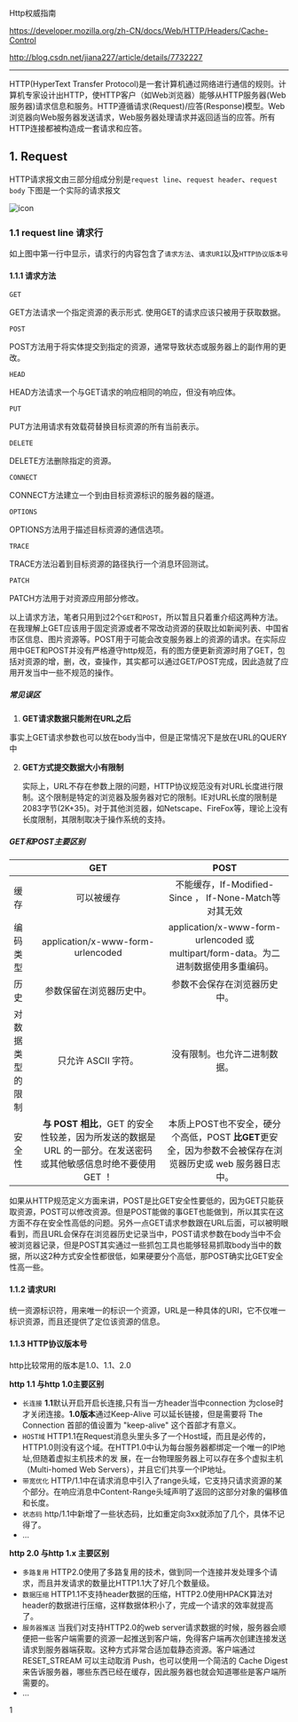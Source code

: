 Http权威指南

https://developer.mozilla.org/zh-CN/docs/Web/HTTP/Headers/Cache-Control

http://blog.csdn.net/jiana227/article/details/7732227

------
HTTP(HyperText Transfer Protocol)是一套计算机通过网络进行通信的规则。计算机专家设计出HTTP，使HTTP客户（如Web浏览器）能够从HTTP服务器(Web服务器)请求信息和服务。HTTP遵循请求(Request)/应答(Response)模型。Web浏览器向Web服务器发送请求，Web服务器处理请求并返回适当的应答。所有HTTP连接都被构造成一套请求和应答。

## 1. Request

HTTP请求报文由三部分组成分别是`request line`、`request header`、`request body` 下图是一个实际的请求报文

![icon](http://dl.iteye.com/upload/attachment/0069/3451/412b4451-2738-3ebc-b1f6-a0cc13b9697b.jpg)

### 1.1 request line 请求行
如上图中第一行中显示，请求行的内容包含了`请求方法`、`请求URI`以及`HTTP协议版本号`

#### 1.1.1 请求方法
`GET`

GET方法请求一个指定资源的表示形式. 使用GET的请求应该只被用于获取数据。

`POST`

POST方法用于将实体提交到指定的资源，通常导致状态或服务器上的副作用的更改。

`HEAD`

HEAD方法请求一个与GET请求的响应相同的响应，但没有响应体。

`PUT`

PUT方法用请求有效载荷替换目标资源的所有当前表示。

`DELETE`

DELETE方法删除指定的资源。

`CONNECT`

CONNECT方法建立一个到由目标资源标识的服务器的隧道。

`OPTIONS`

OPTIONS方法用于描述目标资源的通信选项。

`TRACE`

TRACE方法沿着到目标资源的路径执行一个消息环回测试。

`PATCH`

PATCH方法用于对资源应用部分修改。

以上请求方法，笔者只用到过2个`GET`和`POST`，所以暂且只着重介绍这两种方法。在我理解上GET应该用于固定资源或者不常改动资源的获取比如新闻列表、中国省市区信息、图片资源等。POST用于可能会改变服务器上的资源的请求。在实际应用中GET和POST并没有严格遵守http规范，有的图方便更新资源时用了GET，包括对资源的增，删，改，查操作，其实都可以通过GET/POST完成，因此造就了应用开发当中一些不规范的操作。

##### 常见误区

1. **GET请求数据只能附在URL之后**

 事实上GET请求参数也可以放在body当中，但是正常情况下是放在URL的QUERY中
 
2. **GET方式提交数据大小有限制**

   实际上，URL不存在参数上限的问题，HTTP协议规范没有对URL长度进行限制。这个限制是特定的浏览器及服务器对它的限制。IE对URL长度的限制是2083字节(2K+35)。对于其他浏览器，如Netscape、FireFox等，理论上没有长度限制，其限制取决于操作系统的支持。
 
##### GET和POST主要区别

 
|               | GET           | POST  |
| ------------- |:-------------:| :-----:|
| 缓存         | 可以被缓存 | 不能缓存，If-Modified-Since ， If-None-Match等对其无效 |
| 编码类型      | application/x-www-form-urlencoded      |   application/x-www-form-urlencoded 或 multipart/form-data。为二进制数据使用多重编码。 |
| 历史 | 参数保留在浏览器历史中。      |    参数不会保存在浏览器历史中。 |
| 对数据类型的限制 | 只允许 ASCII 字符。      |    没有限制。也允许二进制数据。 |
| 安全性 | **与 POST 相比**，GET 的安全性较差，因为所发送的数据是 URL 的一部分。在发送密码或其他敏感信息时绝不要使用 GET ！      |   本质上POST也不安全，硬分个高低，POST **比GET**更安全，因为参数不会被保存在浏览器历史或 web 服务器日志中。 |


如果从HTTP规范定义方面来讲，POST是比GET安全性要低的，因为GET只能获取资源，POST可以修改资源。但是POST能做的事GET也能做到，所以其实在这方面不存在安全性高低的问题。另外一点GET请求参数跟在URL后面，可以被明眼看到，而且URL会保存在浏览器历史记录当中，POST请求参数在body当中不会被浏览器记录，但是POST其实通过一些抓包工具也能够轻易抓取body当中的数据，所以这2种方式安全性都很低，如果硬要分个高低，那POST确实比GET安全性高一些。

#### 1.1.2 请求URI
统一资源标识符，用来唯一的标识一个资源，URL是一种具体的URI，它不仅唯一标识资源，而且还提供了定位该资源的信息。

#### 1.1.3 HTTP协议版本号
http比较常用的版本是1.0、1.1、2.0

**http 1.1 与http 1.0主要区别**

- `长连接` **1.1**默认开启开启长连接,只有当一方header当中connection 为close时才关闭连接。**1.0版本**通过Keep-Alive 可以延长链接，但是需要将 The Connection 首部的值设置为  "keep-alive" 这个首部才有意义。
- `HOST域`  HTTP1.1在Request消息头里头多了一个Host域，而且是必传的，HTTP1.0则没有这个域。在HTTP1.0中认为每台服务器都绑定一个唯一的IP地址,但随着虚拟主机技术的发 展，在一台物理服务器上可以存在多个虚拟主机（Multi-homed Web Servers），并且它们共享一个IP地址。
- `带宽优化` HTTP/1.1中在请求消息中引入了range头域，它支持只请求资源的某个部分。在响应消息中Content-Range头域声明了返回的这部分对象的偏移值和长度。
- `状态码` http/1.1中新增了一些状态码，比如重定向3xx就添加了几个，具体不记得了。
- ...

**http 2.0 与http 1.x 主要区别**

- `多路复用` HTTP2.0使用了多路复用的技术，做到同一个连接并发处理多个请求，而且并发请求的数量比HTTP1.1大了好几个数量级。
- `数据压缩` HTTP1.1不支持header数据的压缩，HTTP2.0使用HPACK算法对header的数据进行压缩，这样数据体积小了，完成一个请求的效率就提高了。
- `服务器推送` 当我们对支持HTTP2.0的web server请求数据的时候，服务器会顺便把一些客户端需要的资源一起推送到客户端，免得客户端再次创建连接发送请求到服务器端获取。这种方式非常合适加载静态资源。客户端通过 RESET_STREAM 可以主动取消 Push，也可以使用一个简洁的 Cache Digest 来告诉服务器，哪些东西已经在缓存，因此服务器也就会知道哪些是客户端所需要的。
- ...

1



